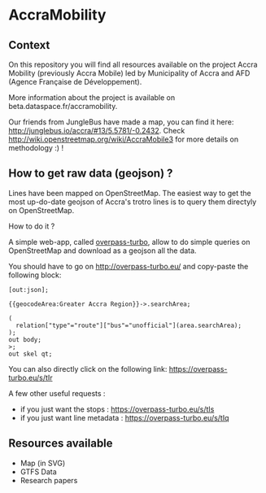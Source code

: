 # AccraMobility

## Context

On this repository you will find all resources available on the project Accra Mobility (previously Accra Mobile) led by Municipality of Accra and AFD (Agence Française de Développement).

More information about the project is available on beta.dataspace.fr/accramobility.

Our friends from JungleBus have made a map, you can find it here: http://junglebus.io/accra/#13/5.5781/-0.2432. Check http://wiki.openstreetmap.org/wiki/AccraMobile3 for more details on methodology :) ! 

## How to get raw data (geojson) ?

Lines have been mapped on OpenStreetMap. The easiest way to get the most up-do-date geojson of Accra's trotro lines is to query them directyly on OpenStreetMap. 

How to do it ?

A simple web-app, called [overpass-turbo](http://overpass-turbo.eu/), allow to do simple queries on OpenStreetMap and download as a geojson all the data.

You should have to go on http://overpass-turbo.eu/ and copy-paste the following block:

```
[out:json];

{{geocodeArea:Greater Accra Region}}->.searchArea;

(
  relation["type"="route"]["bus"="unofficial"](area.searchArea); 
);
out body;
>;
out skel qt;
```

You can also directly click on the following link: https://overpass-turbo.eu/s/tIr

A few other useful requests :
* if you just want the stops : https://overpass-turbo.eu/s/tIs
* if you just want line metadata : https://overpass-turbo.eu/s/tIq

## Resources available

- Map (in SVG)
- GTFS Data
- Research papers

